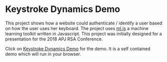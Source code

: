 # Keystroke Dynamics Demo

This project shows how a website could authenticate / identify a user based on how the user uses her keyboard. The project uses [ml.js](https://github.com/mljs) a machine learning toolkit written in Javascript. This project was initially designed for a presentation for the 2018 APJ RSA Conference.

Click on [Keystroke Dynamics Demo](https://vikasdesai.github.io/keystroke-dynamics/keystroke.html) for the demo. It is a self contained demo which will run in your browser.
